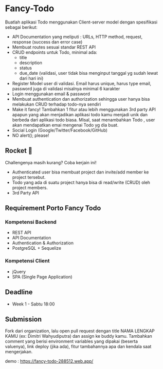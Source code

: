 # Fancy-Todo

Buatlah aplikasi Todo menggunakan Client-server model dengan spesifikasi sebagai berikut:
- API Documentation yang meliputi : URLs, HTTP method, request, response (success dan error case)
- Membuat routes sesuai standar REST API
- CRUD endpoints untuk Todo, minimal ada:
    - title
    - description
    - status
    - due_date (validasi, user tidak bisa menginput tanggal yg sudah lewat dari hari ini)
- Register
Model user di validasi. Email harus unique, harus type email, password juga di validasi misalnya minimal 6 karakter
- Login menggunakan email & password
- Membuat authentication dan authorization sehingga user hanya bisa melakukan CRUD terhadap todo-nya sendiri
- Make it fancy! Tambahkan 1 fitur atau lebih menggunakan 3rd party API apapun yang akan menjadikan aplikasi todo kamu menjadi unik dan berbeda dari aplikasi todo biasa. Misal, saat menambahkan Todo , user akan mendapatkan emai mengenai Todo yg dia buat.
- Social Login (Google/Twitter/Facebook/GitHub)
- NO alert(); please!


## Rocket 🚀
Challengenya masih kurang? Coba kerjain ini!
- Authenticated user bisa membuat project dan invite/add member ke project tersebut.
- Todo yang ada di suatu project hanya bisa di read/write (CRUD) oleh project members.
- 3rd Party API

## Requirement Porto Fancy Todo

### Kompetensi Backend
- REST API
- API Documentation
- Authentication & Authorization
- PostgreSQL + Sequelize

### Kompetensi Client
- jQuery
- SPA (Single Page Application)


## Deadline
- Week 1 - Sabtu 18:00

## Submission
Fork dari organization, lalu open pull request dengan title NAMA LENGKAP KAMU (ex: Dimitri Wahyudiputra) dan assign ke buddy kamu. Tambahkan comment yang berisi environment variables yang dipakai (beserta valuenya), link deploy (jika ada), fitur tambahannya apa dan kendala saat mengerjakan.

demo : https://fancy-todo-288512.web.app/
